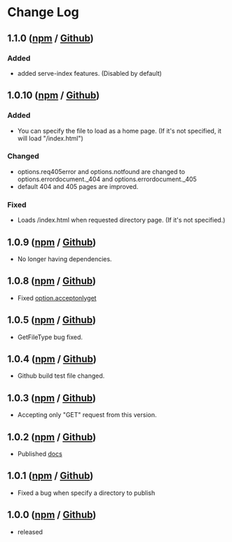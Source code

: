 # Change Log

## 1.1.0 ([npm](https://www.npmjs.com/package/lite-web-server/v/1.1.0) / [Github](https://github.com/chasyumen/lite-web-server/releases/tag/1.1.0))

### Added

- added serve-index features. (Disabled by default)

## 1.0.10 ([npm](https://www.npmjs.com/package/lite-web-server/v/1.0.10) / [Github](https://github.com/chasyumen/lite-web-server/releases/tag/1.0.10))

### Added

- You can specify the file to load as a home page. (If it's not specified, it will load "/index.html")

### Changed

- options.req405error and options.notfound are changed to options.errordocument._404 and options.errordocument._405
- default 404 and 405 pages are improved.

### Fixed

- Loads /index.html when requested directory page. (If it's not specified.)

## 1.0.9 ([npm](https://www.npmjs.com/package/lite-web-server/v/1.0.9) / [Github](https://github.com/chasyumen/lite-web-server/releases/tag/1.0.9))

- No longer having dependencies.

## 1.0.8 ([npm](https://www.npmjs.com/package/lite-web-server/v/1.0.8) / [Github](https://github.com/chasyumen/lite-web-server/releases/tag/1.0.8))

- Fixed [option.acceptonlyget](https://github.com/chasyumen/lite-web-server/issues/7)

## 1.0.5 ([npm](https://www.npmjs.com/package/lite-web-server/v/1.0.5) / [Github](https://github.com/chasyumen/lite-web-server/releases/tag/1.0.5))

- GetFileType bug fixed.

## 1.0.4 ([npm](https://www.npmjs.com/package/lite-web-server/v/1.0.4) / [Github](https://github.com/chasyumen/lite-web-server/releases/tag/1.0.4))

- Github build test file changed.

## 1.0.3 ([npm](https://www.npmjs.com/package/lite-web-server/v/1.0.3) / [Github](https://github.com/chasyumen/lite-web-server/releases/tag/1.0.3))

- Accepting only "GET" request from this version.

## 1.0.2 ([npm](https://www.npmjs.com/package/lite-web-server/v/1.0.2) / [Github](https://github.com/chasyumen/lite-web-server/releases/tag/1.0.2))

- Published [docs](https://lite-web-server.js.org/)

## 1.0.1 ([npm](https://www.npmjs.com/package/lite-web-server/v/1.0.1) / [Github](https://github.com/chasyumen/lite-web-server/releases/tag/1.0.1))

- Fixed a bug when specify a directory to publish

## 1.0.0 ([npm](https://www.npmjs.com/package/lite-web-server/v/1.0.0) / [Github](https://github.com/chasyumen/lite-web-server/releases/tag/1.0.0))

- released
